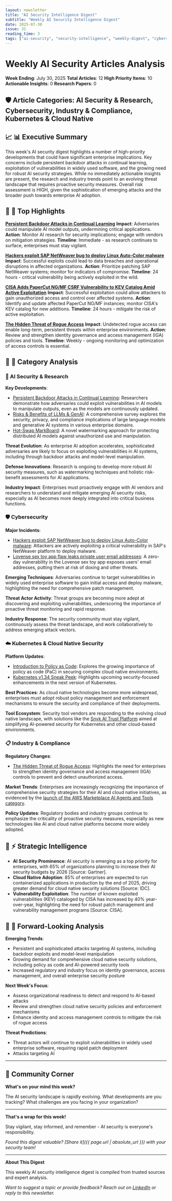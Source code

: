 ```yaml
---
layout: newsletter
title: "AI Security Intelligence Digest"
subtitle: "Weekly AI Security Intelligence Digest"
date: 2025-07-30
issue: 31
reading_time: 3
tags: ["ai-security", "security-intelligence", "weekly-digest", "cybersecurity"]
---
```


# Weekly AI Security Articles Analysis
**Week Ending**: July 30, 2025
**Total Articles**: 12
**High Priority Items**: 10
**Actionable Insights**: 0
**Research Papers**: 0

## 🛡️ Article Categories: AI Security & Research, Cybersecurity, Industry & Compliance, Kubernetes & Cloud Native

## 📈 📊 Executive Summary
This week's AI security digest highlights a number of high-priority developments that could have significant enterprise implications. Key concerns include persistent backdoor attacks in continual learning, exploitation of vulnerabilities in widely used software, and the growing need for robust AI security strategies. While no immediately actionable insights are present, the research and industry trends point to an evolving threat landscape that requires proactive security measures. Overall risk assessment is HIGH, given the sophistication of emerging attacks and the broader push towards enterprise AI adoption.

## 📰 🎯 Top Highlights

**[Persistent Backdoor Attacks in Continual Learning](https://arxiv.org/abs/2409.13864)**
**Impact**: Adversaries could manipulate AI model outputs, undermining critical applications.
**Action**: Monitor AI research for security implications; engage with vendors on mitigation strategies.
**Timeline**: Immediate - as research continues to surface, enterprises must stay vigilant.

**[Hackers exploit SAP NetWeaver bug to deploy Linux Auto-Color malware](https://www.bleepingcomputer.com/news/security/hackers-exploit-sap-netweaver-bug-to-deploy-linux-auto-color-malware/)**
**Impact**: Successful exploits could lead to data breaches and operational disruptions in affected organizations.
**Action**: Prioritize patching SAP NetWeaver systems; monitor for indicators of compromise.
**Timeline**: 24 hours - critical vulnerability being actively exploited in the wild.

**[CISA Adds PaperCut NG/MF CSRF Vulnerability to KEV Catalog Amid Active Exploitation](https://thehackernews.com/2025/07/cisa-adds-papercut-ngmf-csrf.html)**
**Impact**: Successful exploitation could allow attackers to gain unauthorized access and control over affected systems.
**Action**: Identify and update affected PaperCut NG/MF instances; monitor CISA's KEV catalog for new additions.
**Timeline**: 24 hours - mitigate the risk of active exploitation.

**[The Hidden Threat of Rogue Access](https://www.darkreading.com/vulnerabilities-threats/hidden-threat-rogue-access)**
**Impact**: Undetected rogue access can enable long-term, persistent threats within enterprise environments.
**Action**: Review and strengthen identity governance and access management (IGA) policies and tools.
**Timeline**: Weekly - ongoing monitoring and optimization of access controls is essential.

## 📰 📂 Category Analysis

### 🤖 AI Security & Research
**Key Developments**:
- [Persistent Backdoor Attacks in Continual Learning](https://arxiv.org/abs/2409.13864): Researchers demonstrate how adversaries could exploit vulnerabilities in AI models to manipulate outputs, even as the models are continuously updated.
- [Risks & Benefits of LLMs & GenAI](https://arxiv.org/abs/2506.12088): A comprehensive survey explores the security, privacy, and compliance implications of large language models and generative AI systems in various enterprise domains.
- [Hot-Swap MarkBoard](https://arxiv.org/abs/2507.20650): A novel watermarking approach for protecting distributed AI models against unauthorized use and manipulation.

**Threat Evolution**: As enterprise AI adoption accelerates, sophisticated adversaries are likely to focus on exploiting vulnerabilities in AI systems, including through backdoor attacks and model-level manipulation.

**Defense Innovations**: Research is ongoing to develop more robust AI security measures, such as watermarking techniques and holistic risk-benefit assessments for AI applications.

**Industry Impact**: Enterprises must proactively engage with AI vendors and researchers to understand and mitigate emerging AI security risks, especially as AI becomes more deeply integrated into critical business functions.

### 🛡️ Cybersecurity
**Major Incidents**:
- [Hackers exploit SAP NetWeaver bug to deploy Linux Auto-Color malware](https://www.bleepingcomputer.com/news/security/hackers-exploit-sap-netweaver-bug-to-deploy-linux-auto-color-malware/): Attackers are actively exploiting a critical vulnerability in SAP's NetWeaver platform to deploy malware.
- [Lovense sex toy app flaw leaks private user email addresses](https://www.bleepingcomputer.com/news/security/lovense-sex-toy-app-flaw-leaks-private-user-email-addresses/): A zero-day vulnerability in the Lovense sex toy app exposes users' email addresses, putting them at risk of doxing and other threats.

**Emerging Techniques**: Adversaries continue to target vulnerabilities in widely used enterprise software to gain initial access and deploy malware, highlighting the need for comprehensive patch management.

**Threat Actor Activity**: Threat groups are becoming more adept at discovering and exploiting vulnerabilities, underscoring the importance of proactive threat monitoring and rapid response.

**Industry Response**: The security community must stay vigilant, continuously assess the threat landscape, and work collaboratively to address emerging attack vectors.

### ☁️ Kubernetes & Cloud Native Security
**Platform Updates**:
- [Introduction to Policy as Code](https://www.cncf.io/blog/2025/07/29/introduction-to-policy-as-code/): Explores the growing importance of policy as code (PaC) in securing complex cloud native environments.
- [Kubernetes v1.34 Sneak Peek](https://kubernetes.io/blog/2025/07/28/kubernetes-v1-34-sneak-peek/): Highlights upcoming security-focused enhancements in the next version of Kubernetes.

**Best Practices**: As cloud native technologies become more widespread, enterprises must adopt robust policy management and enforcement mechanisms to ensure the security and compliance of their deployments.

**Tool Ecosystem**: Security tool vendors are responding to the evolving cloud native landscape, with solutions like the [Snyk AI Trust Platform](https://snyk.io/blog/fend-off-ai-fatigue-with-the-snyk-ai-trust-platform/) aimed at simplifying AI-powered security for Kubernetes and other cloud-based environments.

### 📋 Industry & Compliance
**Regulatory Changes**:
- [The Hidden Threat of Rogue Access](https://www.darkreading.com/vulnerabilities-threats/hidden-threat-rogue-access): Highlights the need for enterprises to strengthen identity governance and access management (IGA) controls to prevent and detect unauthorized access.

**Market Trends**: Enterprises are increasingly recognizing the importance of comprehensive security strategies for their AI and cloud native initiatives, as evidenced by the [launch of the AWS Marketplace AI Agents and Tools category](https://blog.checkpoint.com/artificial-intelligence/ai-security-simplified-check-point-supports-launch-of-aws-marketplace-ai-agents-and-tools-category-with-infinity-genai-protect/).

**Policy Updates**: Regulatory bodies and industry groups continue to emphasize the criticality of proactive security measures, especially as new technologies like AI and cloud native platforms become more widely adopted.

## 🧠 ⚡ Strategic Intelligence
- **AI Security Prominence**: AI security is emerging as a top priority for enterprises, with 65% of organizations planning to increase their AI security budgets by 2026 [Source: Gartner].
- **Cloud Native Adoption**: 85% of enterprises are expected to run containerized applications in production by the end of 2025, driving greater demand for cloud native security solutions [Source: IDC].
- **Vulnerability Exploitation**: The number of known exploited vulnerabilities (KEV) cataloged by CISA has increased by 40% year-over-year, highlighting the need for robust patch management and vulnerability management programs [Source: CISA].

## 📰 🔮 Forward-Looking Analysis
**Emerging Trends**:
- Persistent and sophisticated attacks targeting AI systems, including backdoor exploits and model-level manipulation
- Growing demand for comprehensive cloud native security solutions, including policy as code and AI-powered security tools
- Increased regulatory and industry focus on identity governance, access management, and overall enterprise security posture

**Next Week's Focus**:
- Assess organizational readiness to detect and respond to AI-based attacks
- Review and strengthen cloud native security policies and enforcement mechanisms
- Enhance identity and access management controls to mitigate the risk of rogue access

**Threat Predictions**:
- Threat actors will continue to exploit vulnerabilities in widely used enterprise software, requiring rapid patch deployment
- Attacks targeting AI

---

## 💬 Community Corner

**What's on your mind this week?** 

The AI security landscape is rapidly evolving. What developments are you tracking? What challenges are you facing in your organization?

---

**That's a wrap for this week!**

Stay vigilant, stay informed, and remember - AI security is everyone's responsibility.

*Found this digest valuable? [Share it]({{ page.url | absolute_url }}) with your security team!*

---

**About This Digest**

This weekly AI security intelligence digest is compiled from trusted sources and expert analysis. 

*Want to suggest a topic or provide feedback? Reach out on [LinkedIn](https://linkedin.com/in/aminraji) or reply to this newsletter.*